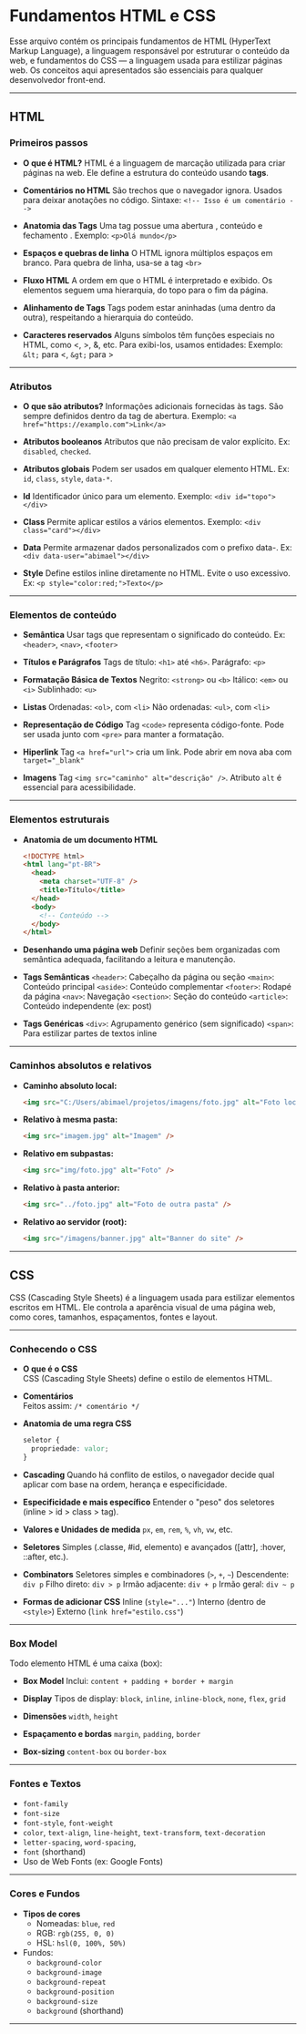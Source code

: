 # Fundamentos HTML e CSS

Esse arquivo contém os principais fundamentos de HTML (HyperText Markup Language), a linguagem responsável por estruturar o conteúdo da web, e fundamentos do CSS — a linguagem usada para estilizar páginas web. Os conceitos aqui apresentados são essenciais para qualquer desenvolvedor front-end.

---

## HTML

### Primeiros passos

- **O que é HTML?**
  HTML é a linguagem de marcação utilizada para criar páginas na web. Ele define a estrutura do conteúdo usando **tags**.

- **Comentários no HTML**
  São trechos que o navegador ignora. Usados para deixar anotações no código.
  Sintaxe: `<!-- Isso é um comentário -->`

- **Anatomia das Tags**
  Uma tag possue uma abertura <tag>, conteúdo e fechamento </tag>.
  Exemplo: `<p>Olá mundo</p>`

- **Espaços e quebras de linha**
  O HTML ignora múltiplos espaços em branco.
  Para quebra de linha, usa-se a tag `<br>`

- **Fluxo HTML**
  A ordem em que o HTML é interpretado e exibido. Os elementos seguem uma hierarquia, do topo para o fim da página.

- **Alinhamento de Tags**
  Tags podem estar aninhadas (uma dentro da outra), respeitando a hierarquia do conteúdo.

- **Caracteres reservados**
  Alguns símbolos têm funções especiais no HTML, como <, >, &, etc. Para exibi-los, usamos entidades:
  Exemplo: `&lt;` para <, `&gt;` para >

---

### Atributos

- **O que são atributos?**
  Informações adicionais fornecidas às tags. São sempre definidos dentro da tag de abertura.
  Exemplo: `<a href="https://examplo.com">Link</a>`

- **Atributos booleanos**
  Atributos que não precisam de valor explícito. Ex: `disabled`, `checked`.

- **Atributos globais**
  Podem ser usados em qualquer elemento HTML. Ex: `id`, `class`, `style`, `data-*`.

- **Id**
  Identificador único para um elemento.
  Exemplo: `<div id="topo"></div>`

- **Class**
  Permite aplicar estilos a vários elementos.
  Exemplo: `<div class="card"></div>`

- **Data**
  Permite armazenar dados personalizados com o prefixo data-.
  Ex: `<div data-user="abimael"></div>`

- **Style**
  Define estilos inline diretamente no HTML.
  Evite o uso excessivo. Ex: `<p style="color:red;">Texto</p>`

---

### Elementos de conteúdo

- **Semântica**
  Usar tags que representam o significado do conteúdo. Ex: `<header>`, `<nav>`, `<footer>`

- **Títulos e Parágrafos**
  Tags de título: `<h1>` até `<h6>`.
  Parágrafo: `<p>`

- **Formatação Básica de Textos**
  Negrito: `<strong>` ou `<b>`
  Itálico: `<em>` ou `<i>`
  Sublinhado: `<u>`

- **Listas**
  Ordenadas: `<ol>`, com `<li>`
  Não ordenadas: `<ul>`, com `<li>`

- **Representação de Código**
  Tag `<code>` representa código-fonte.
  Pode ser usada junto com `<pre>` para manter a formatação.

- **Hiperlink**
  Tag `<a href="url">` cria um link. Pode abrir em nova aba com `target="_blank"`

- **Imagens**
  Tag `<img src="caminho" alt="descrição" />`.
  Atributo `alt` é essencial para acessibilidade.

---

### Elementos estruturais

- **Anatomia de um documento HTML**

  ```html
  <!DOCTYPE html>
  <html lang="pt-BR">
    <head>
      <meta charset="UTF-8" />
      <title>Título</title>
    </head>
    <body>
      <!-- Conteúdo -->
    </body>
  </html>
  ```

- **Desenhando uma página web**
  Definir seções bem organizadas com semântica adequada, facilitando a leitura e manutenção.

- **Tags Semânticas**
  `<header>`: Cabeçalho da página ou seção
  `<main>`: Conteúdo principal
  `<aside>`: Conteúdo complementar
  `<footer>`: Rodapé da página
  `<nav>`: Navegação
  `<section>`: Seção do conteúdo
  `<article>`: Conteúdo independente (ex: post)

- **Tags Genéricas**
  `<div>`: Agrupamento genérico (sem significado)
  `<span>`: Para estilizar partes de textos inline

---

### Caminhos absolutos e relativos

- **Caminho absoluto local:**
  ```html
  <img src="C:/Users/abimael/projetos/imagens/foto.jpg" alt="Foto local" />
  ```
- **Relativo à mesma pasta:**
  ```html
  <img src="imagem.jpg" alt="Imagem" />
  ```
- **Relativo em subpastas:**
  ```html
  <img src="img/foto.jpg" alt="Foto" />
  ```
- **Relativo à pasta anterior:**
  ```html
  <img src="../foto.jpg" alt="Foto de outra pasta" />
  ```
- **Relativo ao servidor (root):**
  ```html
  <img src="/imagens/banner.jpg" alt="Banner do site" />
  ```

---

## CSS

CSS (Cascading Style Sheets) é a linguagem usada para estilizar elementos escritos em HTML. Ele controla a aparência visual de uma página web, como cores, tamanhos, espaçamentos, fontes e layout.

---

### Conhecendo o CSS

- **O que é o CSS**  
  CSS (Cascading Style Sheets) define o estilo de elementos HTML.

- **Comentários**  
  Feitos assim: `/* comentário */`

- **Anatomia de uma regra CSS**

  ```css
  seletor {
    propriedade: valor;
  }
  ```

- **Cascading**
  Quando há conflito de estilos, o navegador decide qual aplicar com base na ordem, herança e especificidade.

- **Especificidade e mais específico**
  Entender o "peso" dos seletores (inline > id > class > tag).

- **Valores e Unidades de medida**
  `px`, `em`, `rem`, `%`, `vh`, `vw`, etc.

- **Seletores**
  Simples (.classe, #id, elemento) e avançados ([attr], :hover, ::after, etc.).

- **Combinators**
  Seletores simples e combinadores (`>`, `+`, `~`)
  Descendente: `div p`
  Filho direto: `div > p`
  Irmão adjacente: `div + p`
  Irmão geral: `div ~ p`

- **Formas de adicionar CSS**
  Inline (`style="..."`)
  Interno (dentro de `<style>`)
  Externo (`link href="estilo.css"`)

---

### Box Model

Todo elemento HTML é uma caixa (box):

- **Box Model**
  Inclui: `content + padding + border + margin`

- **Display**
  Tipos de display: `block`, `inline`, `inline-block`, `none`, `flex`, `grid`

- **Dimensões**
  `width`, `height`

- **Espaçamento e bordas**
  `margin`, `padding`, `border`

- **Box-sizing**
  `content-box` ou `border-box`

---

### Fontes e Textos

- `font-family`
- `font-size`
- `font-style`, `font-weight`
- `color`, `text-align`, `line-height`, `text-transform`, `text-decoration`
- `letter-spacing`, `word-spacing`,
- `font` (shorthand)
- Uso de Web Fonts (ex: Google Fonts)

---

### Cores e Fundos

- **Tipos de cores**
  - Nomeadas: `blue`, `red`
  - RGB: `rgb(255, 0, 0)`
  - HSL: `hsl(0, 100%, 50%)`
- Fundos:
  - `background-color`
  - `background-image`
  - `background-repeat`
  - `background-position`
  - `background-size`
  - `background` (shorthand)

---
